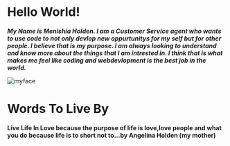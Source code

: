 # Hello World!
***My Name is Menishia Holden. I am a Customer Service agent who wants to use code to not only devlop new oppurtunitys for my self but for other people. I believe that is my purpose. I am always looking to understand and know more about the things that I am intrested in. I think that is what makes me feel like coding and webdevlopment is the best job in the world.***

![myface](https://scontent-ort2-1.xx.fbcdn.net/v/t1.0-9/19989478_1591445707532351_3627453121264360826_n.jpg?_nc_cat=0&oh=ef13d703d1a60318c75a0f9b29e6d37c&oe=5C135033)

# Words To Live By
**Live Life In Love because the purpose of life is love,love people and what you do because life is to short not to...by Angelina Holden (my mother)**